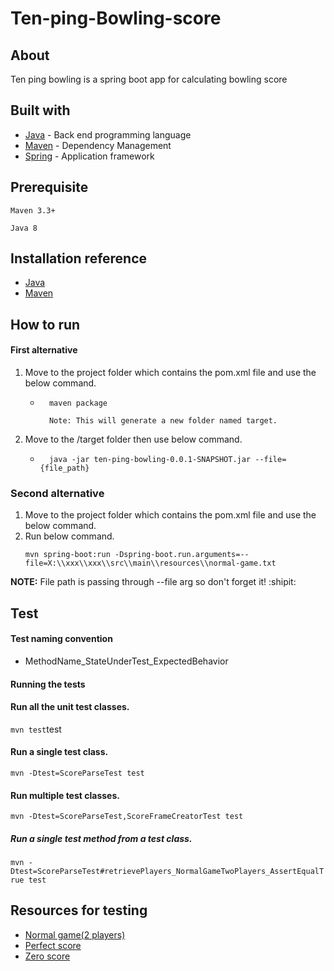 # Ten-ping-Bowling-score

## About

Ten ping bowling is a spring boot app for calculating bowling score

## Built with

* [Java](https://www.java.com/en/download/) - Back end programming language
* [Maven](https://maven.apache.org/) - Dependency Management
* [Spring](https://spring.io/) -  Application framework 

## Prerequisite

```
Maven 3.3+
```
```
Java 8 
```

## Installation reference

* [Java](https://www.oracle.com/java/technologies/javase-jre8-downloads.html) 
* [Maven](https://maven.apache.org/download.cgi)

## How to run

#### First alternative
1. Move to the project folder which contains the pom.xml file and use the below command.
    * ```
        maven package
        
        Note: This will generate a new folder named target.
        ``` 
2. Move to the /target folder then use below command.
    *  ````
         java -jar ten-ping-bowling-0.0.1-SNAPSHOT.jar --file={file_path}  
        ````
### Second alternative
1. Move to the project folder which contains the pom.xml file and use the below command.
2. Run below command.
    ```
    mvn spring-boot:run -Dspring-boot.run.arguments=--file=X:\\xxx\\xxx\\src\\main\\resources\\normal-game.txt
    ```
**NOTE:** File path is passing through --file arg so don't forget it! :shipit:

## Test

#### Test naming convention
* MethodName_StateUnderTest_ExpectedBehavior
#### Running the tests

#### Run all the unit test classes.
```mvn test```test

#### Run a single test class.
```mvn -Dtest=ScoreParseTest test```

#### Run multiple test classes.
```mvn -Dtest=ScoreParseTest,ScoreFrameCreatorTest test```

##### Run a single test method from a test class.
```mvn -Dtest=ScoreParseTest#retrievePlayers_NormalGameTwoPlayers_AssertEqualTrue test```

## Resources for testing

* [Normal game(2 players)](https://github.com/otejada92/Ten-ping-Bowling-score/blob/master/src/main/resources/normal-game.txt) 
* [Perfect score](https://github.com/otejada92/Ten-ping-Bowling-score/blob/master/src/main/resources/perfect-score.txt) 
* [Zero score](https://github.com/otejada92/Ten-ping-Bowling-score/blob/master/src/main/resources/zero-score.txt)


